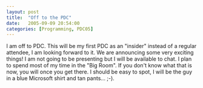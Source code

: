 ```yaml
---
layout: post
title:  "Off to the PDC"
date:   2005-09-09 20:54:00
categories: [Programming, PDC05]
---
```

I am off to PDC. This will be my first PDC as an "insider" instead of a
regular attendee, I am looking forward to it. We are announcing some very
exciting things! I am not going to be presenting but I will be available to
chat. I plan to spend most of my time in the "Big Room". If you don't know what
that is now, you will once you get there. I should be easy to spot, I will be
the guy in a blue Microsoft shirt and tan pants... ;-).
